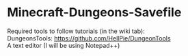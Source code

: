 # Minecraft-Dungeons-Savefile
  
Required tools to follow tutorials (in the wiki tab):  
DungeonsTools: https://github.com/HellPie/DungeonTools  
A text editor (I will be using Notepad++)  
